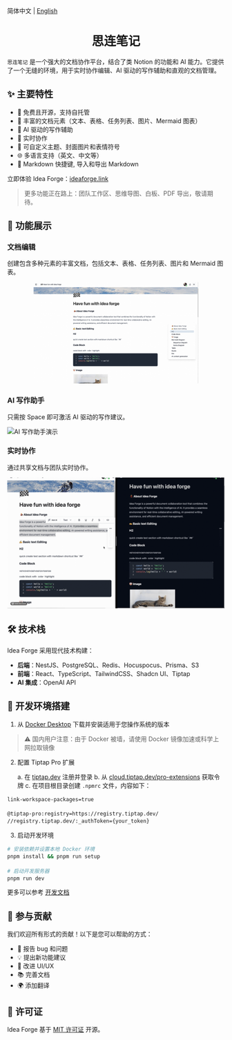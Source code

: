简体中文 | [English](README.md)

<h1 align="center">思连笔记</h1>

`思连笔记` 是一个强大的文档协作平台，结合了类 Notion 的功能和 AI 能力。它提供了一个无缝的环境，用于实时协作编辑、AI 驱动的写作辅助和直观的文档管理。

## ✨ 主要特性

- 💯 免费且开源，支持自托管
- 🔧 丰富的文档元素（文本、表格、任务列表、图片、Mermaid 图表）
- 🤖 AI 驱动的写作辅助
- 👥 实时协作
- 🎨 可自定义主题、封面图片和表情符号
- 🌐 多语言支持（英文、中文等）
- 📝 Markdown 快捷键, 导入和导出 Markdown

立即体验 Idea Forge：[ideaforge.link](https://ideaforge.link/)

> 更多功能正在路上：团队工作区、思维导图、白板、PDF 导出，敬请期待。

## 📸 功能展示

### 文档编辑

创建包含多种元素的丰富文档，包括文本、表格、任务列表、图片和 Mermaid 图表。

<div align="center">
  <figure>
    <a target="_blank" rel="noopener">
       <img src="./docs/marketing/images/idea-forge-banner.png" alt="Idea Forge 界面展示" width="90%" />
    </a>
  </figure>
</div>

### AI 写作助手

只需按 Space 即可激活 AI 驱动的写作建议。

![AI 写作助手演示](./docs/marketing/images/ai-writing.gif)

### 实时协作

通过共享文档与团队实时协作。

![实时协作演示](./docs/marketing/images/real-time-collab.gif)

## 🛠️ 技术栈

Idea Forge 采用现代技术构建：

- **后端**：NestJS、PostgreSQL、Redis、Hocuspocus、Prisma、S3
- **前端**：React、TypeScript、TailwindCSS、Shadcn UI、Tiptap
- **AI 集成**：OpenAI API

## 🚀 开发环境搭建

1. 从 [Docker Desktop](https://www.docker.com/products/docker-desktop/) 下载并安装适用于您操作系统的版本

> ⚠️ 国内用户注意：由于 Docker 被墙，请使用 Docker 镜像加速或科学上网拉取镜像

2. 配置 Tiptap Pro 扩展

   a. 在 [tiptap.dev](https://tiptap.dev/) 注册并登录
   b. 从 [cloud.tiptap.dev/pro-extensions](https://cloud.tiptap.dev/pro-extensions) 获取令牌
   c. 在项目根目录创建 `.npmrc` 文件，内容如下：

```bash
link-workspace-packages=true

@tiptap-pro:registry=https://registry.tiptap.dev/
//registry.tiptap.dev/:_authToken={your_token}
```

3. 启动开发环境

```bash
# 安装依赖并设置本地 Docker 环境
pnpm install && pnpm run setup

# 启动开发服务器
pnpm run dev
```

更多可以参考 [开发文档](./docs/development/CN/README.md)

## 🤝 参与贡献

我们欢迎所有形式的贡献！以下是您可以帮助的方式：

- 🐛 报告 bug 和问题
- 💡 提出新功能建议
- 🎨 改进 UI/UX
- 📚 完善文档
- 🌍 添加翻译

## 📄 许可证

Idea Forge 基于 [MIT 许可证](LICENSE) 开源。
